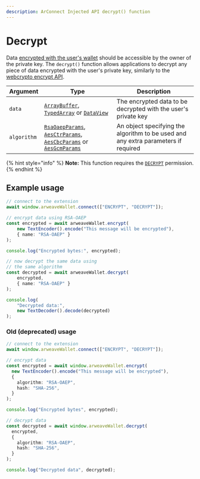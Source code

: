 ```yaml
---
description: ArConnect Injected API decrypt() function
---
```


# Decrypt

Data [encrypted with the user's wallet](encrypt.md) should be accessible by the owner of the private key. The `decrypt()` function allows applications to decrypt any piece of data encrypted with the user's private key, similarly to the [webcrypto encrypt API](https://developer.mozilla.org/en-US/docs/Web/API/SubtleCrypto/decrypt).

| Argument    | Type                                                                                                                                                                                                                                                                                                                                     | Description                                                                        |
| ----------- | ---------------------------------------------------------------------------------------------------------------------------------------------------------------------------------------------------------------------------------------------------------------------------------------------------------------------------------------- | ---------------------------------------------------------------------------------- |
| `data`      | [`ArrayBuffer`](https://developer.mozilla.org/en-US/docs/Web/JavaScript/Reference/Global\_Objects/ArrayBuffer), [`TypedArray`](https://developer.mozilla.org/en-US/docs/Web/JavaScript/Reference/Global\_Objects/TypedArray) or [`DataView`](https://developer.mozilla.org/en-US/docs/Web/JavaScript/Reference/Global\_Objects/DataView) | The encrypted data to be decrypted with the user's private key                     |
| `algorithm` | [`RsaOaepParams`](https://developer.mozilla.org/en-US/docs/Web/API/RsaOaepParams), [`AesCtrParams`](https://developer.mozilla.org/en-US/docs/Web/API/AesCtrParams), [`AesCbcParams`](https://developer.mozilla.org/en-US/docs/Web/API/AesCbcParams) or [`AesGcmParams`](https://developer.mozilla.org/en-US/docs/Web/API/AesGcmParams)   | An object specifying the algorithm to be used and any extra parameters if required |

{% hint style="info" %}
**Note:** This function requires the [`DECRYPT`](connect.md#permissions) permission.
{% endhint %}

## Example usage

```typescript
// connect to the extension
await window.arweaveWallet.connect(["ENCRYPT", "DECRYPT"]);

// encrypt data using RSA-OAEP
const encrypted = await arweaveWallet.encrypt(
    new TextEncoder().encode("This message will be encrypted"),
    { name: "RSA-OAEP" }
);

console.log("Encrypted bytes:", encrypted);

// now decrypt the same data using
// the same algorithm
const decrypted = await arweaveWallet.decrypt(
    encrypted,
    { name: "RSA-OAEP" }
);

console.log(
    "Decrypted data:",
    new TextDecoder().decode(decrypted)
);
```

### Old (deprecated) usage

```ts
// connect to the extension
await window.arweaveWallet.connect(["ENCRYPT", "DECRYPT"]);

// encrypt data
const encrypted = await window.arweaveWallet.encrypt(
  new TextEncoder().encode("This message will be encrypted"),
  {
    algorithm: "RSA-OAEP",
    hash: "SHA-256",
  }
);

console.log("Encrypted bytes", encrypted);

// decrypt data
const decrypted = await window.arweaveWallet.decrypt(
  encrypted,
  {
    algorithm: "RSA-OAEP",
    hash: "SHA-256",
  }
);

console.log("Decrypted data", decrypted);
```
